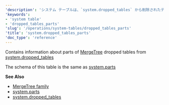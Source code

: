 ```yaml
---
'description': 'システム テーブルは、`system.dropped_tables` から削除されたテーブルの MergeTree パーツに関する情報を含んでいます。'
'keywords':
- 'system table'
- 'dropped_tables_parts'
'slug': '/operations/system-tables/dropped_tables_parts'
'title': 'system.dropped_tables_parts'
'doc_type': 'reference'
---
```


Contains information about parts of [MergeTree](../../engines/table-engines/mergetree-family/mergetree.md) dropped tables from [system.dropped_tables](./dropped_tables.md)

The schema of this table is the same as [system.parts](./parts.md)

**See Also**

- [MergeTree family](../../engines/table-engines/mergetree-family/mergetree.md)
- [system.parts](./parts.md)
- [system.dropped_tables](./dropped_tables.md)
